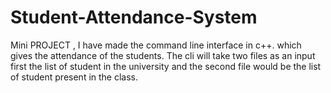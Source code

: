 # Student-Attendance-System
Mini PROJECT , I have made the command line interface in c++. which gives the attendance of the students.
The cli will take two files as an input first the list of student in the university and the second file would be the list of student present in the class.





